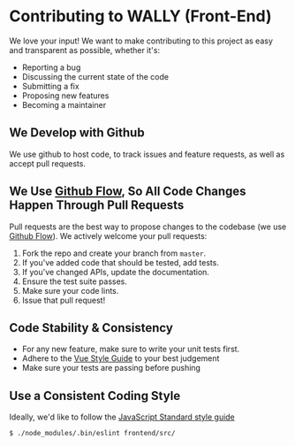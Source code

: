 # Contributing to WALLY (Front-End)
We love your input! We want to make contributing to this project as easy and transparent as possible, whether it's:

- Reporting a bug
- Discussing the current state of the code
- Submitting a fix
- Proposing new features
- Becoming a maintainer

## We Develop with Github
We use github to host code, to track issues and feature requests, as well as accept pull requests.

## We Use [Github Flow](https://guides.github.com/introduction/flow/index.html), So All Code Changes Happen Through Pull Requests
Pull requests are the best way to propose changes to the codebase (we use [Github Flow](https://guides.github.com/introduction/flow/index.html)). We actively welcome your pull requests:

1. Fork the repo and create your branch from `master`.
2. If you've added code that should be tested, add tests.
3. If you've changed APIs, update the documentation.
4. Ensure the test suite passes.
5. Make sure your code lints.
6. Issue that pull request!

## Code Stability & Consistency
* For any new feature, make sure to write your unit tests first.
* Adhere to the [Vue Style Guide](https://vuejs.org/v2/style-guide/) to your best judgement
* Make sure your tests are passing before pushing


## Use a Consistent Coding Style
Ideally, we'd like to follow the [JavaScript Standard style guide](https://standardjs.com/rules.html)


 `$ ./node_modules/.bin/eslint frontend/src/`